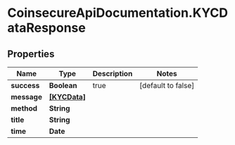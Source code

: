 # CoinsecureApiDocumentation.KYCDataResponse

## Properties
Name | Type | Description | Notes
------------ | ------------- | ------------- | -------------
**success** | **Boolean** | true | [default to false]
**message** | [**[KYCData]**](KYCData.md) |  | 
**method** | **String** |  | 
**title** | **String** |  | 
**time** | **Date** |  | 


